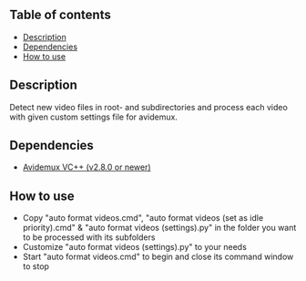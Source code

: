 ## Table of contents
* [Description](#description)
* [Dependencies](#dependencies)
* [How to use](#how-to-use)


## Description
Detect new video files in root- and subdirectories and process each video with given custom settings file for avidemux.

## Dependencies
- [Avidemux VC++ (v2.8.0 or newer)](https://sourceforge.net/projects/avidemux/files/avidemux/2.8.1/Avidemux_2.8.1%20VC%2B%2B%2064bits.exe/download)

## How to use
- Copy "auto format videos.cmd", "auto format videos (set as idle priority).cmd" & "auto format videos (settings).py" in the folder you want to be processed with its subfolders
- Customize "auto format videos (settings).py" to your needs
- Start "auto format videos.cmd" to begin and close its command window to stop
